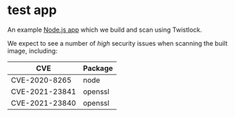 # test app

An example [Node.js app](./app.js) which we build and scan using Twistlock.

We expect to see a number of _high_ security issues when scanning the built image, including:

| CVE            | Package |
| -------------- | ------- |
| CVE-2020-8265  | node    |
| CVE-2021-23841 | openssl |
| CVE-2021-23840 | openssl |
